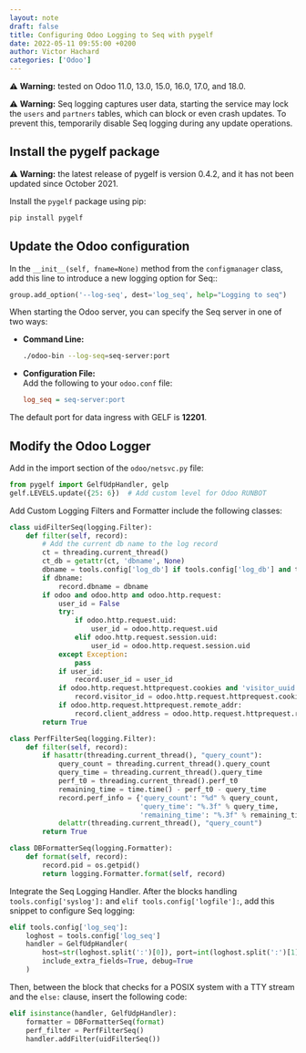 ```yaml
---
layout: note
draft: false
title: Configuring Odoo Logging to Seq with pygelf
date: 2022-05-11 09:55:00 +0200
author: Victor Hachard
categories: ['Odoo']
---
```


⚠️ **Warning:** tested on Odoo 11.0, 13.0, 15.0, 16.0, 17.0, and 18.0.

⚠️ **Warning:** Seq logging captures user data, starting the service may lock the `users` and `partners` tables, which can block or even crash updates. To prevent this, temporarily disable Seq logging during any update operations.

## Install the pygelf package

⚠️ **Warning:** the latest release of pygelf is version 0.4.2, and it has not been updated since October 2021.

Install the `pygelf` package using pip:

```bash
pip install pygelf
```

## Update the Odoo configuration

In the `__init__(self, fname=None)` method from the `configmanager` class, add this line to introduce a new logging option for Seq::

```py
group.add_option('--log-seq', dest='log_seq', help="Logging to seq")
```

When starting the Odoo server, you can specify the Seq server in one of two ways:

- **Command Line:**  
  ```bash
  ./odoo-bin --log-seq=seq-server:port
  ```
  
- **Configuration File:**  
  Add the following to your `odoo.conf` file:
  ```ini
  log_seq = seq-server:port
  ```

The default port for data ingress with GELF is **12201**.

## Modify the Odoo Logger

Add in the import section of the `odoo/netsvc.py` file:

```py
from pygelf import GelfUdpHandler, gelp
gelf.LEVELS.update({25: 6})  # Add custom level for Odoo RUNBOT
```

Add Custom Logging Filters and Formatter include the following classes:

```py
class uidFilterSeq(logging.Filter):
    def filter(self, record):
        # Add the current db name to the log record
        ct = threading.current_thread()
        ct_db = getattr(ct, 'dbname', None)
        dbname = tools.config['log_db'] if tools.config['log_db'] and tools.config['log_db'] != '%d' else ct_db
        if dbname:
            record.dbname = dbname
        if odoo and odoo.http and odoo.http.request:
            user_id = False
            try:
                if odoo.http.request.uid:
                    user_id = odoo.http.request.uid
                elif odoo.http.request.session.uid:
                    user_id = odoo.http.request.session.uid
            except Exception:
                pass
            if user_id:
                record.user_id = user_id
            if odoo.http.request.httprequest.cookies and 'visitor_uuid' in odoo.http.request.httprequest.cookies:
                record.visitor_id = odoo.http.request.httprequest.cookies['visitor_uuid']
            if odoo.http.request.httprequest.remote_addr:
                record.client_address = odoo.http.request.httprequest.remote_addr
        return True

class PerfFilterSeq(logging.Filter):
    def filter(self, record):
        if hasattr(threading.current_thread(), "query_count"):
            query_count = threading.current_thread().query_count
            query_time = threading.current_thread().query_time
            perf_t0 = threading.current_thread().perf_t0
            remaining_time = time.time() - perf_t0 - query_time
            record.perf_info = {'query_count': "%d" % query_count,
                                'query_time': "%.3f" % query_time,
                                'remaining_time': "%.3f" % remaining_time}
            delattr(threading.current_thread(), "query_count")
        return True

class DBFormatterSeq(logging.Formatter):
    def format(self, record):
        record.pid = os.getpid()
        return logging.Formatter.format(self, record)
```

Integrate the Seq Logging Handler. After the blocks handling `tools.config['syslog']:` and `elif tools.config['logfile']:`, add this snippet to configure Seq logging:

```py
elif tools.config['log_seq']:
    loghost = tools.config['log_seq']
    handler = GelfUdpHandler(
        host=str(loghost.split(':')[0]), port=int(loghost.split(':')[1]),
        include_extra_fields=True, debug=True
    )
```

Then, between the block that checks for a POSIX system with a TTY stream and the `else:` clause, insert the following code:

```py
elif isinstance(handler, GelfUdpHandler):
    formatter = DBFormatterSeq(format)
    perf_filter = PerfFilterSeq()
    handler.addFilter(uidFilterSeq())
```
